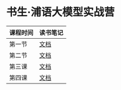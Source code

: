 # 书生·浦语大模型实战营

|课程时间|读书笔记|
|:---- |:---- |
|第一节  |[文档](./entry/entry.md)|
|第二节  |[文档](./helloworld/helloworld.md)|
|第三课  |[文档](./langchain/langchain.md)|
|第四课  |[文档](./xtuner/xtuner.md)|